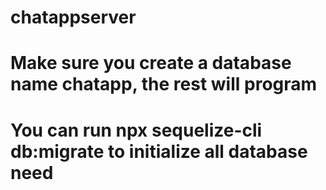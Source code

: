 # chatappserver
# Make sure you create a database name chatapp, the rest will program
# You can run npx sequelize-cli db:migrate to initialize all database need
